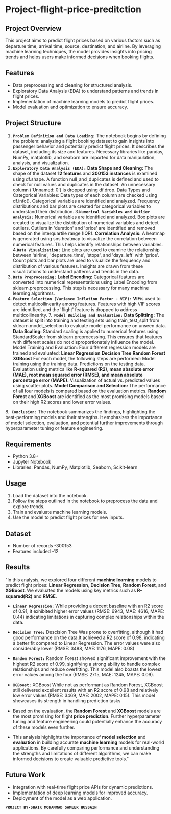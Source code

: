 # Project-flight-price-preditction

## Project Overview
This project aims to predict flight prices based on various factors such as departure time, arrival time, source, destination, and airline. By leveraging machine learning techniques, the model provides insights into pricing trends and helps users make informed decisions when booking flights.

## Features
- Data preprocessing and cleaning for structured analysis.
- Exploratory Data Analysis (EDA) to understand patterns and trends in flight prices.
- Implementation of machine learning models to predict flight prices.
- Model evaluation and optimization to ensure accuracy.

## Project Structure
1. **`Problem Definition and Data Loading:`**
The notebook begins by defining the problem: analyzing a flight booking dataset to gain insights into passenger behavior and potentially predict flight prices.
It describes the dataset, including its size and features.
Necessary libraries like pandas, NumPy, matplotlib, and seaborn are imported for data manipulation, analysis, and visualization.
2. **`Exploratory Data Analysis (EDA):`**
**Data Shape and Cleaning:**
The shape of the dataset **12 features** and **300153 instances** is examined using df.shape.
A function null_and_duplicates is defined and used to check for null values and duplicates in the dataset.
An unnecessary column ('Unnamed: 0') is dropped using df.drop.
Data Types and Categorical Variables:
Data types of each column are checked using df.info().
Categorical variables are identified and analyzed.
Frequency distributions and bar plots are created for categorical variables to understand their distribution.
3.**`Numerical Variables and Outlier Analysis:`**
Numerical variables are identified and analyzed.
Box plots are created to visualize the distribution of numerical variables and detect outliers.
Outliers in 'duration' and 'price' are identified and removed based on the interquartile range (IQR).
**Correlation Analysis:**
A heatmap is generated using sns.heatmap to visualize the correlation between numerical features. This helps identify relationships between variables.
4.**`Data Visualization:`**
Line plots are used to examine the relationship between 'airline', 'departure_time', 'stops', and 'days_left' with 'price'.
Count plots and bar plots are used to visualize the frequency and distribution of various features.
Insights are drawn from these visualizations to understand patterns and trends in the data.
5. **`Data Preprocessing:`**
**Label Encoding:**
Categorical features are converted into numerical representations using Label Encoding from sklearn.preprocessing. This step is necessary for many machine learning algorithms.
6. **`Feature Selection (Variance Inflation Factor - VIF):`**
**VIF**is used to detect multicollinearity among features.
Features with high VIF scores are identified, and the 'flight' feature is dropped to address multicollinearity.
7.**` Model Building and Evaluation:`**
**Data Splitting:**
The dataset is split into training and testing sets using train_test_split from sklearn.model_selection to evaluate model performance on unseen data.
**Data Scaling:**
Standard scaling is applied to numerical features using StandardScaler from sklearn.preprocessing. This ensures that features with different scales do not disproportionately influence the model.
Model Training and Evaluation:
Four different regression models are trained and evaluated:
**Linear Regression**
**Decision Tree**
**Random Forest**
**XGBoost**
For each model, the following steps are performed:
Model training using the training data.
Predictions on the testing data.
Evaluation using metrics like **R-squared (R2), mean absolute error (MAE), root mean squared error (RMSE), and mean absolute percentage error (MAPE).**
Visualization of actual vs. predicted values using scatter plots.
**Model Comparison and Selection:**
The performance of all four models is compared based on the evaluation metrics.
**Random Forest** and **XGBoost** are identified as the most promising models based on their high R2 scores and lower error values.

8.**` Conclusion:`**
The notebook summarizes the findings, highlighting the best-performing models and their strengths.
It emphasizes the importance of model selection, evaluation, and potential further improvements through hyperparameter tuning or feature engineering.

## Requirements
- Python 3.8+
- Jupyter Notebook
- Libraries: Pandas, NumPy, Matplotlib, Seaborn, Scikit-learn

## Usage
1. Load the dataset into the notebook.
2. Follow the steps outlined in the notebook to preprocess the data and explore trends.
3. Train and evaluate machine learning models.
4. Use the model to predict flight prices for new inputs.

## Dataset
- Number of records -300153
- Features included -12

## Results
"In this analysis, we explored four different **machine learning** models to predict flight prices: **Linear Regression**, **Decision Tree**, **Random Forest**, and **XGBoost**. We evaluated the models using key metrics such as **R-squared(R2)** and **RMSE**.

- **`Linear Regression:`** While providing a decent baseline with an R2 score of 0.91, it exhibited higher error values (RMSE: 6943, MAE: 4616, MAPE: 0.44) indicating limitations in capturing complex relationships within the data.
- **`Decision Tree:`** Descision Tree Was prone to overfitting, although it had good performance on the data,It achieved a R2 score of 0.98, indicating a better fit compared to Linear Regression. The error values were also considerably lower (RMSE: 3488, MAE: 1176, MAPE: 0.08)
- **`Random Forest:`** Random Forest showed significant improvement with the highest R2 score of 0.99, signifying a strong ability to handle complex relationships and reduce overfitting. This model also boasts the lowest error values among the four (RMSE: 2715, MAE: 1245, MAPE: 0.09).
- **`XGBoost:`** XGBoost While not as performant as Random Forest, XGBoost still delivered excellent results with an R2 score of 0.98 and relatively low error values (RMSE: 3469, MAE: 2002, MAPE: 0.15). This model showcases its strength in handling prediction tasks

- Based on the evaluation, the **Random Forest** and **XGBoost** models are the most promising for flight **price prediction**. Further hyperparameter tuning and feature engineering could potentially enhance the accuracy of these models even further.

- This analysis highlights the importance of **model selection** and **evaluation** in building accurate **machine learning** models for real-world applications. By carefully comparing performance and understanding the strengths and limitations of different algorithms, we can make informed decisions to create valuable predictive tools."

## Future Work
- Integration with real-time flight price APIs for dynamic predictions.
- Implementation of deep learning models for improved accuracy.
- Deployment of the model as a web application.

**`PROJECT BY-SHAIK MOHAMMAD SAMEER HUSSAIN`**
